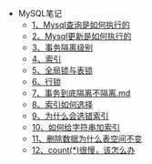 - MySQL笔记
  - [1、Mysql查询是如何执行的](mysql/1、Mysql查询是如何执行的.md)
  - [2、Mysql更新是如何执行的](mysql/2、Mysql更新是如何执行的.md)
  - [3、事务隔离级别](mysql/3、事务隔离级别.md)
  - [4、索引](mysql/4、索引.md)
  - [5、全局锁与表锁](mysql/5、全局锁与表锁.md)
  - [6、行锁](mysql/6、行锁.md)
  - [7、事务到底隔离不隔离.md](mysql/7、事务到底隔离不隔离.md)
  - [8、索引如何选择](mysql/8、索引怎么选择.md)
  - [9、为什么会选错索引](mysql/9、为什么会选错索引.md)
  - [10、如何给字符串加索引](mysql/10、如何给字符串加索引.md)
  - [11、删除数据为什么表空间不变](mysql/11、删除数据为什么表空间不变.md)
  - [12、count(*)很慢，该怎么办](mysql/12、count(*)很慢，该怎么办.md)

